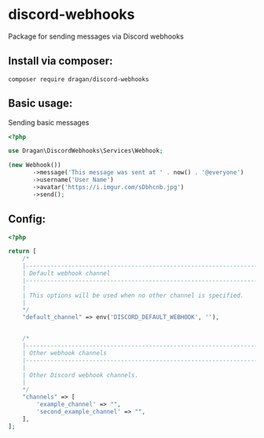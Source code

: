 # discord-webhooks
Package for sending messages via Discord webhooks

## Install via composer:

```composer require dragan/discord-webhooks ```

## Basic usage:

Sending basic messages
``` php
<?php

use Dragan\DiscordWebhooks\Services\Webhook;

(new Webhook())
       ->message('This message was sent at ' . now() . '@everyone')
       ->username('User Name')
       ->avatar('https://i.imgur.com/sDbhcnb.jpg')
       ->send();

```


## Config:

````php
<?php

return [
    /*
    |--------------------------------------------------------------------------
    | Default webhook channel
    |--------------------------------------------------------------------------
    |
    | This options will be used when no other channel is specified.
    |
    */
    "default_channel" => env('DISCORD_DEFAULT_WEBHOOK', ''),


    /*
    |--------------------------------------------------------------------------
    | Other webhook channels
    |--------------------------------------------------------------------------
    |
    | Other Discord webhook channels.
    |
    */
    "channels" => [
        'example_channel' => "",
        'second_example_channel' => "",
    ],
];
````
